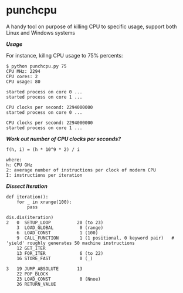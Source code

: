 # punchcpu

A handy tool on purpose of killing CPU to specific usage, support both Linux and Windows systems


**_Usage_**

For instance, killng CPU usage to 75% percents:
```
$ python punchcpu.py 75 
CPU MHz: 2294
CPU cores: 2
CPU usage: 80

started process on core 0 ...
started process on core 1 ...

CPU clocks per second: 2294000000
started process on core 0 ...

CPU clocks per second: 2294000000
started process on core 1 ...
```

**_Work out number of CPU clocks per seconds?_**

```
f(h, i) = (h * 10^9 * 2) / i

where: 
h: CPU GHz
2: average number of instructions per clock of modern CPU
I: instructions per iteration
```

**_Dissect Iteration_**

```
def iteration():
    for _ in xrange(100):
        pass

dis.dis(iteration)
2   0  SETUP_LOOP          20 (to 23)
    3  LOAD_GLOBAL          0 (range)
    6  LOAD_CONST           1 (100)
    9  CALL_FUNCTION        1 (1 positional, 0 keyword pair)   # 'yield' roughly generates 50 machine instructions
    12 GET_ITER
    13 FOR_ITER             6 (to 22)
    16 STORE_FAST           0 (_)

3   19 JUMP_ABSOLUTE       13
    22 POP_BLOCK
    23 LOAD_CONST           0 (Nnoe)
    26 RETURN_VALUE
```
